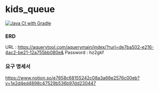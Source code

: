 # kids_queue

[![Java CI with Gradle](https://github.com/KidsQueue/kids_queue/actions/workflows/ci.yml/badge.svg)](https://github.com/KidsQueue/kids_queue/actions/workflows/ci.yml)

### ERD 
URL : https://aquerytool.com/aquerymain/index/?rurl=de7ba502-e216-4ac2-be21-12a755bb080e&
Password : hz2gkf

### 요구 명세서
https://www.notion.so/e7658c68155242c08a3a66e2576c00eb?v=1e2d4ed4898c47529b536b97dd230447
